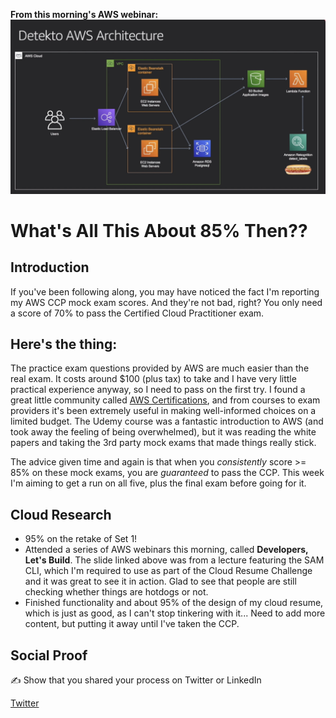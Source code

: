 <!-- This template removes the micro tutorial for a quicker post and removes images for a full template check out the 000-DAY-ARTICLE-LONG-TEMPLATE.MD-->

**From this morning's AWS webinar:**
![AWS architecture](/Journey/021/aws-hotdog.png)

# What's All This About 85% Then??

## Introduction

If you've been following along, you may have noticed the fact I'm reporting my AWS CCP mock exam scores. And they're not bad, right? You only need a score of 70% to pass the Certified Cloud Practitioner exam.

## Here's the thing:

The practice exam questions provided by AWS are much easier than the real exam. It costs around \$100 (plus tax) to take and I have very little practical experience anyway, so I need to pass on the first try. I found a great little community called [AWS Certifications](https://www.reddit.com/r/awscertifications), and from courses to exam providers it's been extremely useful in making well-informed choices on a limited budget. The Udemy course was a fantastic introduction to AWS (and took away the feeling of being overwhelmed), but it was reading the white papers and taking the 3rd party mock exams that made things really stick.

The advice given time and again is that when you _consistently_ score >= 85% on these mock exams, you are _guaranteed_ to pass the CCP. This week I'm aiming to get a run on all five, plus the final exam before going for it.

## Cloud Research

- 95% on the retake of Set 1!
- Attended a series of AWS webinars this morning, called **Developers, Let's Build**. The slide linked above was from a lecture featuring the SAM CLI, which I'm required to use as part of the Cloud Resume Challenge and it was great to see it in action. Glad to see that people are still checking whether things are hotdogs or not.
- Finished functionality and about 95% of the design of my cloud resume, which is just as good, as I can't stop tinkering with it... Need to add more content, but putting it away until I've taken the CCP.

## Social Proof

✍️ Show that you shared your process on Twitter or LinkedIn

[Twitter](https://twitter.com/_notwaving/status/1328408739309826050?s=20)
